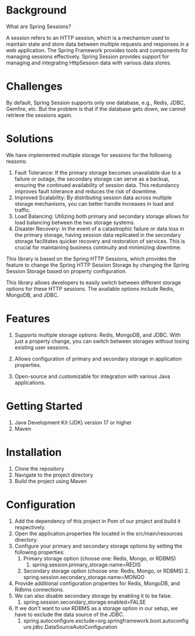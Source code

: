 # Background
What are Spring Sessions?

A session refers to an HTTP session, which is a mechanism used to maintain state and store data between multiple requests and responses in a web application. The Spring Framework provides tools and components for managing sessions effectively. Spring Session provides support for managing and integrating HttpSession data with various data stores.

# Challenges 
By default, Spring Session supports only one database, e.g., Redis, JDBC, Gemfire, etc. But the problem is that if the database gets down, we cannot retrieve the sessions again.

# Solutions
We have implemented multiple storage for sessions for the following reasons:

1. Fault Tolerance: If the primary storage becomes unavailable due to a failure or outage, the secondary storage can serve as a backup, ensuring the continued availability of session data. This redundancy improves fault tolerance and reduces the risk of downtime.
2. Improved Scalability: By distributing session data across multiple storage mechanisms, you can better handle increases in load and traffic.
3. Load Balancing: Utilizing both primary and secondary storage allows for load balancing between the two storage systems.
4. Disaster Recovery: In the event of a catastrophic failure or data loss in the primary storage, having session data replicated in the secondary storage facilitates quicker recovery and restoration of services. This is crucial for maintaining business continuity and minimizing downtime.

This library is based on the Spring HTTP Sessions, which provides the feature to change the Spring HTTP Session Storage by changing the Spring Session Storage based on property configuration.

This library allows developers to easily switch between different storage options for these HTTP sessions. The available options include Redis, MongoDB, and JDBC.

# Features
1. Supports multiple storage options: Redis, MongoDB, and JDBC. With just a property change, you can switch between storages without losing existing user sessions.

2. Allows configuration of primary and secondary storage in application properties.

3. Open-source and customizable for integration with various Java applications.

# Getting Started
1. Java Development Kit (JDK) version 17 or higher
2. Maven

# Installation
1. Clone the repository
2. Navigate to the project directory
3. Build the project using Maven

# Configuration
1. Add the dependency of this project in Pom of our project and build it respectively.
2. Open the application.properties file located in the src/main/resources directory.
3. Configure your primary and secondary storage options by setting the following properties:
    1. Primary storage option (choose one: Redis, Mongo, or RDBMS)
        1. spring.session.primary_storage.name=REDIS
    2. Secondary storage option (choose one: Redis, Mongo, or RDBMS)
        2. spring.session.secondary_storage.name=MONGO
4. Provide additional configuration properties for Redis, MongoDB, and Rdbms connections.
5. We can also disable secondary storage by enabling it to be false.
    1. spring.session.secondary_storage.enabled=FALSE
6. If we don't want to use RDBMS as a storage option in our setup, we have to exclude the data source of the JDBC.
    1. spring.autoconfigure.exclude=org.springframework.boot.autoconfigure.jdbc.DataSourceAutoConfiguration
